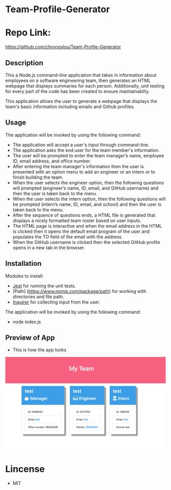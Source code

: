 # Team-Profile-Generator

# Repo Link:

https://github.com/chronoslou/Team-Profile-Generator

## Description

This a Node.js command-line application that takes in information about employees on a software engineering team, then generates an HTML webpage that displays summaries for each person. Additionally, unit testing for every part of the code has been created to ensure maintainabilty.

This application allows the user to generate a webpage that displays the team's basic information including emails and Github profiles.

## Usage

The application will be invoked by using the following command:

- The application will accept a user's input through command-line.
- The application asks the end user for the team member's information.
- The user will be prompted to enter the team manager’s name, employee ID, email address, and office number.
- After entering the team manager's information then the user is presented with an option menu to add an engineer or an intern or to finish building the team.
- When the user selects the engineer option, then the following questions will prompted (engineer’s name, ID, email, and GitHub username) and then the user is taken back to the menu.
- When the user selects the intern option, then the following questions will be prompted (intern’s name, ID, email, and school) and then the user is taken back to the menu.
- After the sequence of questions ends, a HTML file is generated that displays a nicely formatted team roster based on user inputs.
- The HTML page is interactive and when the email address in the HTML is clicked then it opens the default email program of the user and populates the TO field of the email with the address.
- When the GitHub username is clicked then the selected GitHub profile opens in a new tab in the browser.

## Installation

Modules to install:

- [Jest](https://www.npmjs.com/package/jest) for running the unit tests.
- [Path] (https://www.npmjs.com/package/path) for working with directories and file path.
- [Inquirer](https://www.npmjs.com/package/inquirer) for collecting input from the user.

The application will be invoked by using the following command:

- node index.js

## Preview of App

- This is how the app looks

![Screenshot](assets/images/app.png)

# Lincense

- MIT
